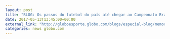 ```yaml
---
layout: post
title: "BLOG: Os passos do futebol do país até chegar ao Campeonato Brasileiro"
date: 2017-05-13T13:45:00+00:00
external_link: "http://globoesporte.globo.com/blogs/especial-blog/memoria-ec/post/os-passos-do-futebol-brasileiro-ate-chegar-ao-campeonato-brasileiro.html"
categories: news globo.com
---
```

